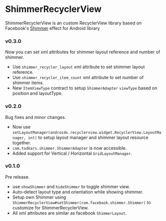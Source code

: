 # ShimmerRecyclerView

ShimmerRecyclerView is an custom RecyclerView library based on Facebook's [Shimmer](https://github.com/facebook/shimmer-android) effect for Android library

### v0.3.0
Now you can set xml attributes for shimmer layout reference and number of shimmer.

- Use `shimmer_recycler_layout` xml attribute to set shimmer layout reference.
- Use `shimmer_recycler_item_count` xml attribute to set number of shimmer items.
- New `ItemViewType` contract to setup `ShimmerAdapter` `viewType` based on position and layoutType.

### v0.2.0

Bug fixes and minor changes.

- Now use `setLayoutManager(androidx.recyclerview.widget.RecyclerView.LayoutManager, int)` to setup layout manager and shimmer layout resource together.
- `com.todkars.shimmer.ShimmerAdapter` is now accessible.
- Added support for Vertical / Horizontal `GridLayoutManager`.

### v0.1.0

Pre release.

- use `showShimmer` and `hideShimmer` to toggle shimmer view.
- Auto-detect layout type and orientation while showing shimmer.
- Setup own Shimmer using `ShimmerRecyclerView#setShimmer(com.facebook.shimmer.Shimmer)` to customize for ShimmerRecyclerView.
- All xml attributes are similar as facebook `ShimmerLayout`.